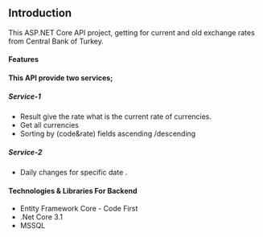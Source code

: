 <h2>Introduction</h2>
This ASP.NET Core API project, getting for current and old exchange rates from Central Bank of Turkey.</br> 

<h4>Features</h4>

<h4>This API provide two services;</h4>

<h5>Service-1</h5>
<ul>
  <li>Result give the rate what is the current rate of currencies.</li>
  <li>Get all currencies</li>
  <li>Sorting by (code&rate) fields ascending /descending</li>
</ul> 

<h5>Service-2</h5>
<ul>
  <li> Daily changes for specific date .</li>
</ul> 

<h4>Technologies & Libraries For Backend</h4>
<ul>
  <li>Entity Framework Core - Code First</li>
  <li>.Net Core 3.1</li>
  <li>MSSQL</li>
</ul> 
